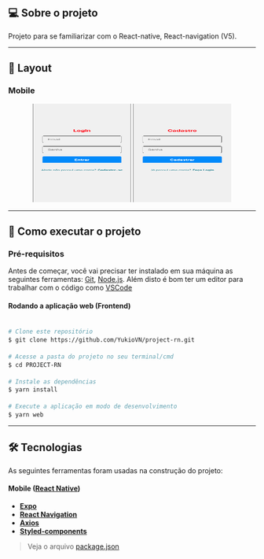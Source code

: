## 💻 Sobre o projeto

Projeto para se familiarizar com o React-native, React-navigation (V5).

---

## 🎨 Layout

### Mobile

<p align="center">
  <img alt="Login Screen" title="#Tela de Login" src="./assets/login.png" width="200px" height="200px">

  <img alt="SignUp Screen" title="#Tela de Cadastro" src="./assets/register.png" width="200px" height="200px">
</p>

---

## 🚀 Como executar o projeto

### Pré-requisitos

Antes de começar, você vai precisar ter instalado em sua máquina as seguintes ferramentas:
[Git](https://git-scm.com), [Node.js](https://nodejs.org/en/). 
Além disto é bom ter um editor para trabalhar com o código como [VSCode](https://code.visualstudio.com/)

#### Rodando a aplicação web (Frontend)

```bash

# Clone este repositório
$ git clone https://github.com/YukioVN/project-rn.git

# Acesse a pasta do projeto no seu terminal/cmd
$ cd PROJECT-RN

# Instale as dependências
$ yarn install

# Execute a aplicação em modo de desenvolvimento
$ yarn web

```

---

## 🛠 Tecnologias

As seguintes ferramentas foram usadas na construção do projeto:

#### **Mobile**  ([React Native](http://www.reactnative.com/))

-   **[Expo](https://expo.io/)**
-   **[React Navigation](https://reactnavigation.org/)**
-   **[Axios](https://github.com/axios/axios)**
-   **[Styled-components](https://github.com/styled-components/styled-components)**

> Veja o arquivo  [package.json](https://github.com/YukioVN/project-rn/blob/main/package.json)
